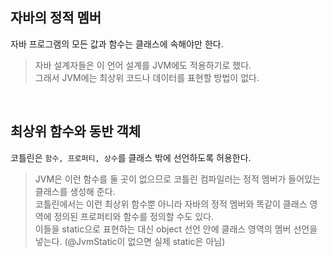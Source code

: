 ## 자바의 정적 멤버

자바 프로그램의 모든 값과 함수는 클래스에 속해야만 한다.

> 자바 설계자들은 이 언어 설계를 JVM에도 적용하기로 했다. <br>
> 그래서 JVM에는 최상위 코드나 데이터를 표현할 방법이 없다. <br>

<br>

## 최상위 함수와 동반 객체

코틀린은 `함수, 프로퍼티, 상수`를 클래스 밖에 선언하도록 허용한다. <br>

> JVM은 이런 함수를 둘 곳이 없으므로 코틀린 컴파일러는 정적 멤버가 들어있는 클래스를 생성해 준다. <br>
> 코틀린에서는 이런 최상위 함수뿐 아니라 자바의 정적 멤버와 똑같이 클래스 영역에 정의된 프로퍼티와 함수를 정의할 수도 있다. <br>
> 이들을 static으로 표현하는 대신 object 선언 안에 클래스 영역의 멤버 선언을 넣는다. (@JvmStatic이 없으면 실제 static은 아님) 
